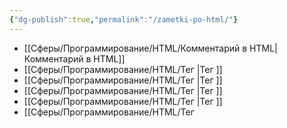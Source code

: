 ```yaml
---
{"dg-publish":true,"permalink":"/zametki-po-html/"}
---
```


- [[Сферы/Программирование/HTML/Комментарий в HTML\|Комментарий в HTML]]
- [[Сферы/Программирование/HTML/Тег <base>\|Тег <base>]]
- [[Сферы/Программирование/HTML/Тег <html>\|Тег <html>]]
- [[Сферы/Программирование/HTML/Тег <link>\|Тег <link>]]
- [[Сферы/Программирование/HTML/Тег <meta>\|Тег <meta>]]
- [[Сферы/Программирование/HTML/Тег <script>\|Тег <script>]]
- [[Сферы/Программирование/HTML/Тег <style>\|Тег <style>]]
- [[Сферы/Программирование/HTML/Тег <title>\|Тег <title>]]
- [[Сферы/Программирование/HTML/Теги HTML для работы с текстом\|Теги HTML для работы с текстом]]
- [[Сферы/Программирование/HTML/Теги HTML\|Теги HTML]]
- [[Сферы/Программирование/HTML/Тег <body>\|Тег <body>]]
- [[Сферы/Программирование/HTML/Тег <head>\|Тег <head>]]

{ .block-language-dataview}
